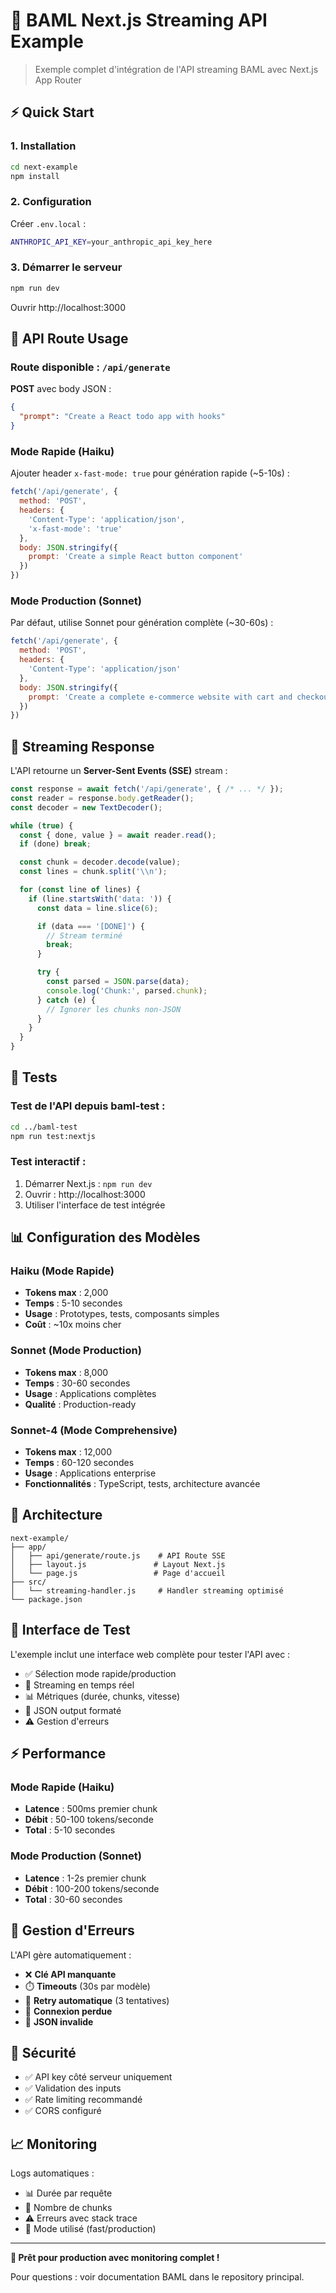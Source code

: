 # 🚀 BAML Next.js Streaming API Example

> Exemple complet d'intégration de l'API streaming BAML avec Next.js App Router

## ⚡ Quick Start

### 1. Installation

```bash
cd next-example
npm install
```

### 2. Configuration

Créer `.env.local` :

```bash
ANTHROPIC_API_KEY=your_anthropic_api_key_here
```

### 3. Démarrer le serveur

```bash
npm run dev
```

Ouvrir http://localhost:3000

## 🎯 API Route Usage

### Route disponible : `/api/generate`

**POST** avec body JSON :
```json
{
  "prompt": "Create a React todo app with hooks"
}
```

### Mode Rapide (Haiku)

Ajouter header `x-fast-mode: true` pour génération rapide (~5-10s) :

```javascript
fetch('/api/generate', {
  method: 'POST',
  headers: {
    'Content-Type': 'application/json',
    'x-fast-mode': 'true'
  },
  body: JSON.stringify({
    prompt: 'Create a simple React button component'
  })
})
```

### Mode Production (Sonnet)

Par défaut, utilise Sonnet pour génération complète (~30-60s) :

```javascript
fetch('/api/generate', {
  method: 'POST',
  headers: {
    'Content-Type': 'application/json'
  },
  body: JSON.stringify({
    prompt: 'Create a complete e-commerce website with cart and checkout'
  })
})
```

## 📡 Streaming Response

L'API retourne un **Server-Sent Events (SSE)** stream :

```javascript
const response = await fetch('/api/generate', { /* ... */ });
const reader = response.body.getReader();
const decoder = new TextDecoder();

while (true) {
  const { done, value } = await reader.read();
  if (done) break;

  const chunk = decoder.decode(value);
  const lines = chunk.split('\\n');

  for (const line of lines) {
    if (line.startsWith('data: ')) {
      const data = line.slice(6);

      if (data === '[DONE]') {
        // Stream terminé
        break;
      }

      try {
        const parsed = JSON.parse(data);
        console.log('Chunk:', parsed.chunk);
      } catch (e) {
        // Ignorer les chunks non-JSON
      }
    }
  }
}
```

## 🧪 Tests

### Test de l'API depuis baml-test :

```bash
cd ../baml-test
npm run test:nextjs
```

### Test interactif :

1. Démarrer Next.js : `npm run dev`
2. Ouvrir : http://localhost:3000
3. Utiliser l'interface de test intégrée

## 📊 Configuration des Modèles

### Haiku (Mode Rapide)
- **Tokens max** : 2,000
- **Temps** : 5-10 secondes
- **Usage** : Prototypes, tests, composants simples
- **Coût** : ~10x moins cher

### Sonnet (Mode Production)
- **Tokens max** : 8,000
- **Temps** : 30-60 secondes
- **Usage** : Applications complètes
- **Qualité** : Production-ready

### Sonnet-4 (Mode Comprehensive)
- **Tokens max** : 12,000
- **Temps** : 60-120 secondes
- **Usage** : Applications enterprise
- **Fonctionnalités** : TypeScript, tests, architecture avancée

## 🔧 Architecture

```
next-example/
├── app/
│   ├── api/generate/route.js    # API Route SSE
│   ├── layout.js               # Layout Next.js
│   └── page.js                 # Page d'accueil
├── src/
│   └── streaming-handler.js     # Handler streaming optimisé
└── package.json
```

## 🎨 Interface de Test

L'exemple inclut une interface web complète pour tester l'API avec :

- ✅ Sélection mode rapide/production
- 📡 Streaming en temps réel
- 📊 Métriques (durée, chunks, vitesse)
- 📄 JSON output formaté
- ⚠️ Gestion d'erreurs

## ⚡ Performance

### Mode Rapide (Haiku)
- **Latence** : 500ms premier chunk
- **Débit** : 50-100 tokens/seconde
- **Total** : 5-10 secondes

### Mode Production (Sonnet)
- **Latence** : 1-2s premier chunk
- **Débit** : 100-200 tokens/seconde
- **Total** : 30-60 secondes

## 🚨 Gestion d'Erreurs

L'API gère automatiquement :

- ❌ **Clé API manquante**
- ⏱️ **Timeouts** (30s par modèle)
- 🔄 **Retry automatique** (3 tentatives)
- 📡 **Connexion perdue**
- 🧩 **JSON invalide**

## 🔐 Sécurité

- ✅ API key côté serveur uniquement
- ✅ Validation des inputs
- ✅ Rate limiting recommandé
- ✅ CORS configuré

## 📈 Monitoring

Logs automatiques :
- 📊 Durée par requête
- 🔢 Nombre de chunks
- ⚠️ Erreurs avec stack trace
- 📱 Mode utilisé (fast/production)

---

**🚀 Prêt pour production avec monitoring complet !**

Pour questions : voir documentation BAML dans le repository principal.
